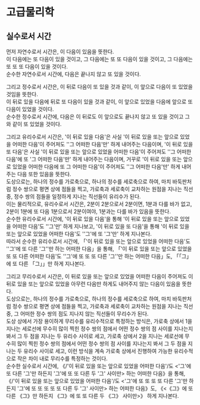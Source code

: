 # 고급물리학
## 실수로서 시간
먼저 자연수로서 시간은, 이 다음이 있음을 뜻한다.  
이 다음에는 또 다음이 있을 것이고, 
그 다음에는 또 또 다음이 있을 것이고, 
그 다음에는 또 또 또 다음이 있을 것이다.  
순수한 자연수로서 시간에, 다음은 끝나지 않고 
또 있을 것이다.

그리고 정수로서 시간은, 이 뒤로 다음이 또 있을 것과 같이,
이 앞으로 다음이 또 있었을 것임을 뜻한다.  
이 뒤로 있을 다음에 뒤로 또 다음이 있을 것과 같이,
이 앞으로 있었을 다음에 앞으로 또 다음이 있었을 것이다.   
순수한 정수로서 시간에, 다음은 이 뒤로도 이 앞으로도 
끝나지 않고 또 있을 것이고 그와 같이 또 있었을 것이다.

그리고 유리수로서 시간은, '이 뒤로 있을 다음'은 사실 '이 뒤로 있을 또는 앞으로 있었을 어떠한 다음'이 주어져도 ''그 어떠한 다음'만' 하게 내어주는 다음이며, '이 뒤로 있을 또 다음'은 사실 '이 뒤로 있을 또는 앞으로 있었을 어떠한 다음'이 주어져도 ''그 어떠한 다음'에 또 '그 어떠한 다음'만' 하게 내어주는 다음이며, 거꾸로 '이 뒤로 있을 또는 앞으로 있었을 어떠한 다음에 또 그 어떠한 다음'이 주어져도 ''그 어떠한 다음'만' 하게 내어주는 다음 또한 있음을 뜻한다.  
도상으로는, 하나의 정수를 가로축으로, 하나의 정수를 세로축으로 하여, 마치 바둑판처럼 정수 쌍으로 평면 상에 점들을 찍고, 가로축과 세로축이 교차하는 원점을 지나는 직선 중, 정수 쌍의 점들을 일정하게 지나는 직선들이 유리수가 된다.  
이는 물리적으로, 유리수로서 시간은, 2분이 2분으로서 2분이면, 1분과 다를 바가 없고, 2분이 1분에 또 다음 1분으로서 2분이여야, 1분과는 다를 바가 있음을 뜻한다.  
순수한 유리수로서 시간에, '이 뒤로 있을 다음'을 통해 '이 뒤로 있을 또는 앞으로 있었을 어떠한 다음'도 ''그'만' 하게 지나보고, '이 뒤로 있을 또 다음'을 통해 '이 뒤로 있을 또는 앞으로 있었을 어떠한 다음'도 ''그'에 또 '그'만' 하게 지나본다.  
따라서 순수한 유리수로서 시간에, 「'이 뒤로 있을 또는 앞으로 있었을 어떠한 다음'도 ''그'에 또 다른 '그''만 하는 어떠한 다음」을 통해, 「'이 뒤로 있을 또는 앞으로 있었을 또 또 다른 어떠한 다음'도 ''그'에 또 또 또 다른 '그''만 하는 어떠한 다음」도, 「「그」에 또 다른 「그」」만 하게 지나본다.

그리고 무리수로서 시간은, 이 뒤로 있을 또는 앞으로 있었을 어떠한 다음이 주어져도 이 뒤로 있을 또는 앞으로 있었을 아무런 다음만 하게도 내어주지 않는 다음이 있음을 뜻한다.  
도상으로는, 하나의 정수를 가로축으로, 하나의 정수를 세로축으로 하여, 마치 바둑판처럼 정수 쌍으로 평면 상에 점들을 찍고, 가로축과 세로축이 교차하는 원점을 지나는 직선 중, 그 어떠한 정수 쌍의 점도 지나지 않는 직선들이 무리수가 된다.  
도상 상에서 가장 용이하게 무리수를 유리수적으로 특정하는 방식은, 가로축 상에서 1을 지나는 세로선에 무수히 많이 찍힌 정수 쌍의 점에서 어떤 정수 쌍의 점 사이를 지나는지 봐서 그 두 점을 지나는 두 유리수 사이로 세고, 가로축 상에서 2을 지나는 세로선에 무수히 많이 찍힌 정수 쌍의 점에서 어떤 정수 쌍의 점 사이를 지나는지 봐서 그 두 점을 지나는 두 유리수 사이로 세고, 이런 방식을 계속 가로축 상에서 진행하여 가능한 유리수적으로 작은 차이 내로 무리수를 특정하는 것이다.  
순수한 실수로서 시간에, 《/'이 뒤로 있을 또는 앞으로 있었을 어떠한 다음'/도 <'그'에 또 다른 '그'만 하든지 '그'에 또 또 다른 두 '그' 사이만> 하는 어떠한 다음》을 통해, 《/'이 뒤로 있을 또는 앞으로 있었을 어떠한 다음'/도 <'그'에 또 또 또 또 다른 '그'만 하든지 '그'에 또 또 또 또 또 다른 두 '그' 사이만> 하는 어떠한 다음》도, 《<《그》에 또 다른 《그》만 하든지 《그》에 또 또 다른 두 《그》 사이만>》 하게 지나본다.
